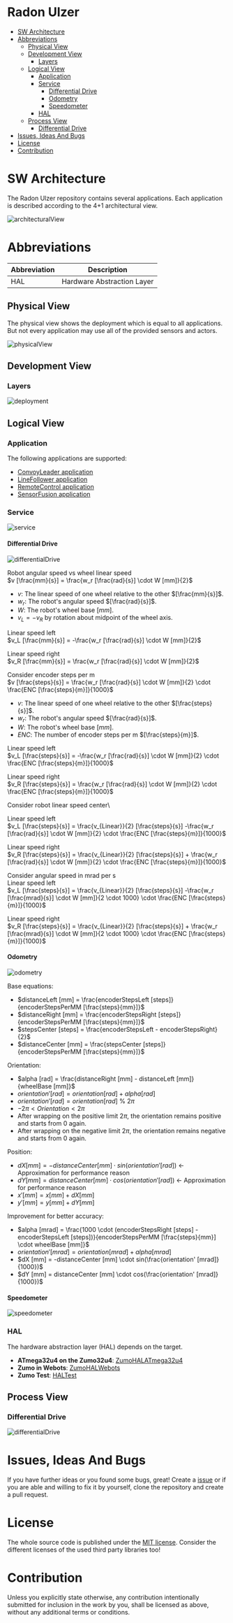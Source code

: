 # Radon Ulzer <!-- omit in toc -->

* [SW Architecture](#sw-architecture)
* [Abbreviations](#abbreviations)
  * [Physical View](#physical-view)
  * [Development View](#development-view)
    * [Layers](#layers)
  * [Logical View](#logical-view)
    * [Application](#application)
    * [Service](#service)
      * [Differential Drive](#differential-drive)
      * [Odometry](#odometry)
      * [Speedometer](#speedometer)
    * [HAL](#hal)
  * [Process View](#process-view)
    * [Differential Drive](#differential-drive-1)
* [Issues, Ideas And Bugs](#issues-ideas-and-bugs)
* [License](#license)
* [Contribution](#contribution)

# SW Architecture
The Radon Ulzer repository contains several applications. Each application is described according to the 4+1 architectural view.

![architecturalView](http://www.plantuml.com/plantuml/proxy?cache=no&src=https://raw.githubusercontent.com/BlueAndi/RadonUlzer/main/doc/architecture/uml/ViewModels.plantuml)

# Abbreviations

| Abbreviation | Description |
| - | - |
| HAL | Hardware Abstraction Layer |

## Physical View
The physical view shows the deployment which is equal to all applications. But not every application may use all of the provided sensors and actors.

![physicalView](http://www.plantuml.com/plantuml/proxy?cache=no&src=https://raw.githubusercontent.com/BlueAndi/RadonUlzer/main/doc/architecture/uml/PhysicalView/Deployment.plantuml)

## Development View

### Layers

![deployment](http://www.plantuml.com/plantuml/proxy?cache=no&src=https://raw.githubusercontent.com/BlueAndi/RadonUlzer/main/doc/architecture/uml/DevelopmentView/Layers.plantuml)

## Logical View

### Application
The following applications are supported:

* [ConvoyLeader application](CONVOYLEADER.md)
* [LineFollower application](LINEFOLLOWER.md)
* [RemoteControl application](REMOTECONTROL.md)
* [SensorFusion application](SENSORFUSION.md)

### Service

![service](http://www.plantuml.com/plantuml/proxy?cache=no&src=https://raw.githubusercontent.com/BlueAndi/RadonUlzer/main/doc/architecture/uml/LogicalView/Service.plantuml)

#### Differential Drive

![differentialDrive](http://www.plantuml.com/plantuml/proxy?cache=no&src=https://raw.githubusercontent.com/BlueAndi/RadonUlzer/main/doc/architecture/uml/LogicalView/DifferentialDrive.plantuml)

Robot angular speed vs wheel linear speed\
$v [\frac{mm}{s}] = \frac{w_r [\frac{rad}{s}] \cdot W [mm]}{2}$

* $v$: The linear speed of one wheel relative to the other $[\frac{mm}{s}]$.
* $w_r$: The robot's angular speed $[\frac{rad}{s}]$.
* $W$: The robot's wheel base $[mm]$.
* $v_L = -v_R$ by rotation about midpoint of the wheel axis.

Linear speed left\
$v_L [\frac{mm}{s}] = -\frac{w_r [\frac{rad}{s}] \cdot W [mm]}{2}$

Linear speed right\
$v_R [\frac{mm}{s}] = \frac{w_r [\frac{rad}{s}] \cdot W [mm]}{2}$

Consider encoder steps per m\
$v [\frac{steps}{s}] = \frac{w_r [\frac{rad}{s}] \cdot W [mm]}{2} \cdot \frac{ENC [\frac{steps}{m}]}{1000}$

* $v$: The linear speed of one wheel relative to the other $[\frac{steps}{s}]$.
* $w_r$: The robot's angular speed $[\frac{rad}{s}]$.
* $W$: The robot's wheel base $[mm]$.
* $ENC$: The number of encoder steps per m $[\frac{steps}{m}]$.

Linear speed left\
$v_L [\frac{steps}{s}] = -\frac{w_r [\frac{rad}{s}] \cdot W [mm]}{2} \cdot \frac{ENC [\frac{steps}{m}]}{1000}$

Linear speed right\
$v_R [\frac{steps}{s}] = \frac{w_r [\frac{rad}{s}] \cdot W [mm]}{2} \cdot \frac{ENC [\frac{steps}{m}]}{1000}$

Consider robot linear speed center\

Linear speed left\
$v_L [\frac{steps}{s}] = \frac{v_{Linear}}{2} [\frac{steps}{s}] -\frac{w_r [\frac{rad}{s}] \cdot W [mm]}{2} \cdot \frac{ENC [\frac{steps}{m}]}{1000}$

Linear speed right\
$v_R [\frac{steps}{s}] = \frac{v_{Linear}}{2} [\frac{steps}{s}] + \frac{w_r [\frac{rad}{s}] \cdot W [mm]}{2} \cdot \frac{ENC [\frac{steps}{m}]}{1000}$

Consider angular speed in mrad per s\
Linear speed left\
$v_L [\frac{steps}{s}] = \frac{v_{Linear}}{2} [\frac{steps}{s}] -\frac{w_r [\frac{mrad}{s}] \cdot W [mm]}{2 \cdot 1000} \cdot \frac{ENC [\frac{steps}{m}]}{1000}$

Linear speed right\
$v_R [\frac{steps}{s}] = \frac{v_{Linear}}{2} [\frac{steps}{s}] + \frac{w_r [\frac{mrad}{s}] \cdot W [mm]}{2 \cdot 1000} \cdot \frac{ENC [\frac{steps}{m}]}{1000}$

#### Odometry

![odometry](http://www.plantuml.com/plantuml/proxy?cache=no&src=https://raw.githubusercontent.com/BlueAndi/RadonUlzer/main/doc/architecture/uml/LogicalView/Odometry.plantuml)

Base equations:
* $distanceLeft [mm] = \frac{encoderStepsLeft [steps]}{encoderStepsPerMM [\frac{steps}{mm}]}$
* $distanceRight [mm] = \frac{encoderStepsRight [steps]}{encoderStepsPerMM [\frac{steps}{mm}]}$
* $stepsCenter [steps] = \frac{encoderStepsLeft - encoderStepsRight}{2}$
* $distanceCenter [mm] = \frac{stepsCenter [steps]}{encoderStepsPerMM [\frac{steps}{mm}]}$

Orientation:
* $alpha [rad] = \frac{distanceRight [mm] - distanceLeft [mm]}{wheelBase [mm]}$
* $orientation' [rad] = orientation [rad] + alpha [rad]$
* $orientation' [rad] = orientation [rad]~\%~2\pi$
* $-2\pi < Orientation < 2\pi$
* After wrapping on the positive limit $2\pi$, the orientation remains positive and starts from 0 again.
* After wrapping on the negative limit $2\pi$, the orientation remains negative and starts from 0 again.

Position:
* $dX [mm] = -distanceCenter [mm] \cdot sin(orientation' [rad])$ <- Approximation for performance reason
* $dY [mm] = distanceCenter [mm] \cdot cos(orientation' [rad])$ <- Approximation for performance reason
* $x' [mm] = x [mm] + dX [mm]$
* $y' [mm] = y [mm] + dY [mm]$

Improvement for better accuracy:
* $alpha [mrad] = \frac{1000 \cdot (encoderStepsRight [steps] - encoderStepsLeft [steps])}{encoderStepsPerMM [\frac{steps}{mm}] \cdot wheelBase [mm]}$
* $orientation' [mrad] = orientation [mrad] + alpha [mrad]$
* $dX [mm] = -distanceCenter [mm] \cdot sin(\frac{orientation' [mrad]}{1000})$
* $dY [mm] = distanceCenter [mm] \cdot cos(\frac{orientation' [mrad]}{1000})$

#### Speedometer

![speedometer](http://www.plantuml.com/plantuml/proxy?cache=no&src=https://raw.githubusercontent.com/BlueAndi/RadonUlzer/main/doc/architecture/uml/LogicalView/Speedometer.plantuml)

### HAL
The hardware abstraction layer (HAL) depends on the target.
* **ATmega32u4 on the Zumo32u4**: [ZumoHALATmega32u4](https://github.com/BlueAndi/ZumoHALATmega32u4)
* **Zumo in Webots**: [ZumoHALWebots](https://github.com/BlueAndi/ZumoHALWebots)
* **Zumo Test**: [HALTest](/lib/HALTest/)

## Process View

### Differential Drive

![differentialDrive](http://www.plantuml.com/plantuml/proxy?cache=no&src=https://raw.githubusercontent.com/BlueAndi/RadonUlzer/main/doc/architecture/uml/ProcessView/DifferentialDrive.plantuml)

# Issues, Ideas And Bugs
If you have further ideas or you found some bugs, great! Create a [issue](https://github.com/BlueAndi/RadonUlzer/issues) or if you are able and willing to fix it by yourself, clone the repository and create a pull request.

# License
The whole source code is published under the [MIT license](http://choosealicense.com/licenses/mit/).
Consider the different licenses of the used third party libraries too!

# Contribution
Unless you explicitly state otherwise, any contribution intentionally submitted for inclusion in the work by you, shall be licensed as above, without any
additional terms or conditions.
